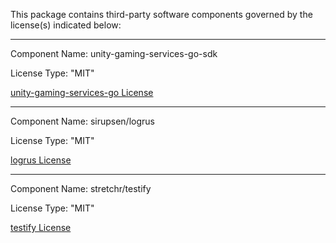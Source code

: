This package contains third-party software components governed by the license(s) indicated below:

---

Component Name: unity-gaming-services-go-sdk

License Type: "MIT"

[unity-gaming-services-go License](https://github.com/Unity-Technologies/unity-gaming-services-go-sdk/blob/main/LICENSE)

---

Component Name: sirupsen/logrus

License Type: "MIT"

[logrus License](https://github.com/sirupsen/logrus/blob/master/LICENSE)

---

Component Name: stretchr/testify

License Type: "MIT"

[testify License](https://github.com/stretchr/testify/blob/master/LICENSE)
